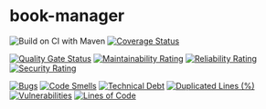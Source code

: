 # book-manager

![Build on CI with Maven](https://github.com/n3d1117/book-manager/workflows/Build%20on%20CI%20with%20Maven/badge.svg)
[![Coverage Status](https://coveralls.io/repos/github/n3d1117/book-manager/badge.svg)](https://coveralls.io/github/n3d1117/book-manager)

[![Quality Gate Status](https://sonarcloud.io/api/project_badges/measure?project=n3d1117_book-manager&metric=alert_status)](https://sonarcloud.io/dashboard?id=n3d1117_book-manager)
[![Maintainability Rating](https://sonarcloud.io/api/project_badges/measure?project=n3d1117_book-manager&metric=sqale_rating)](https://sonarcloud.io/dashboard?id=n3d1117_book-manager)
[![Reliability Rating](https://sonarcloud.io/api/project_badges/measure?project=n3d1117_book-manager&metric=reliability_rating)](https://sonarcloud.io/dashboard?id=n3d1117_book-manager)
[![Security Rating](https://sonarcloud.io/api/project_badges/measure?project=n3d1117_book-manager&metric=security_rating)](https://sonarcloud.io/dashboard?id=n3d1117_book-manager)

[![Bugs](https://sonarcloud.io/api/project_badges/measure?project=n3d1117_book-manager&metric=bugs)](https://sonarcloud.io/dashboard?id=n3d1117_book-manager)
[![Code Smells](https://sonarcloud.io/api/project_badges/measure?project=n3d1117_book-manager&metric=code_smells)](https://sonarcloud.io/dashboard?id=n3d1117_book-manager)
[![Technical Debt](https://sonarcloud.io/api/project_badges/measure?project=n3d1117_book-manager&metric=sqale_index)](https://sonarcloud.io/dashboard?id=n3d1117_book-manager)
[![Duplicated Lines (%)](https://sonarcloud.io/api/project_badges/measure?project=n3d1117_book-manager&metric=duplicated_lines_density)](https://sonarcloud.io/dashboard?id=n3d1117_book-manager)
[![Vulnerabilities](https://sonarcloud.io/api/project_badges/measure?project=n3d1117_book-manager&metric=vulnerabilities)](https://sonarcloud.io/dashboard?id=n3d1117_book-manager)
[![Lines of Code](https://sonarcloud.io/api/project_badges/measure?project=n3d1117_book-manager&metric=ncloc)](https://sonarcloud.io/dashboard?id=n3d1117_book-manager)
